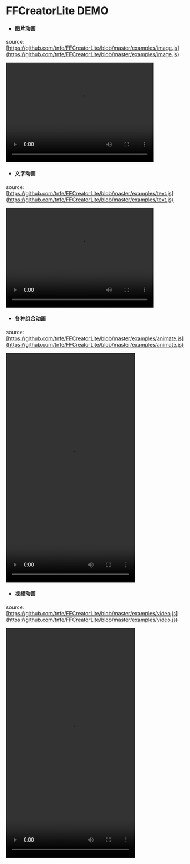 # FFCreatorLite DEMO

* #### 图片动画

source: [https://github.com/tnfe/FFCreatorLite/blob/master/examples/image.js](https://github.com/tnfe/FFCreatorLite/blob/master/examples/image.js)

<video controls="controls" width="400" height="270" >
    <source type="video/mp4" src="./_media/video/lite/01.mp4"></source>
</video>

* #### 文字动画

source: [https://github.com/tnfe/FFCreatorLite/blob/master/examples/text.js](https://github.com/tnfe/FFCreatorLite/blob/master/examples/text.js)

<video controls="controls" width="400" height="270" >
    <source type="video/mp4" src="./_media/video/lite/02.mp4"></source>
</video>

* #### 各种组合动画

source: [https://github.com/tnfe/FFCreatorLite/blob/master/examples/animate.js](https://github.com/tnfe/FFCreatorLite/blob/master/examples/animate.js)

<video controls="controls" width="350" height="622" >
    <source type="video/mp4" src="./_media/video/lite/03.mp4"></source>
</video>

* #### 视频动画

source: [https://github.com/tnfe/FFCreatorLite/blob/master/examples/video.js](https://github.com/tnfe/FFCreatorLite/blob/master/examples/video.js)

<video controls="controls" width="350" height="622" >
    <source type="video/mp4" src="./_media/video/lite/04.mp4"></source>
</video>
